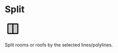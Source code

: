 # Split
<img src="images/split-room.svg" width="50" height="50"> 

Split rooms or roofs by the selected lines/polylines.